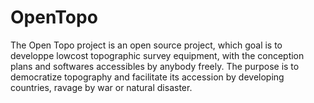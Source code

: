 # OpenTopo
The Open Topo project is an open source project, which goal is to developpe lowcost topographic survey equipment, with the conception plans and softwares accessibles by anybody freely.  The purpose is to democratize topography and facilitate its accession by developing countries, ravage by war or natural disaster. 
